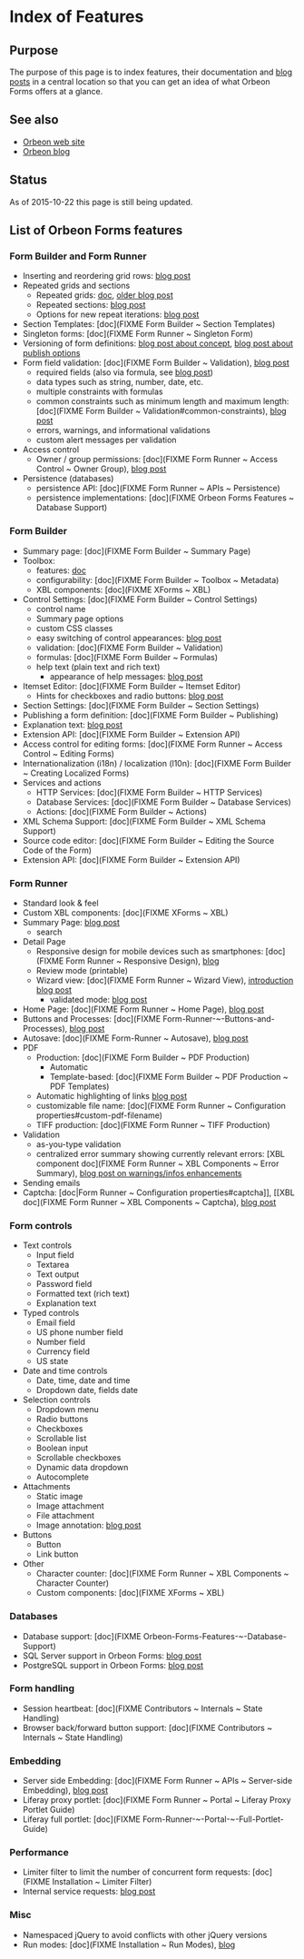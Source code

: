 # Index of Features

<!-- toc -->

## Purpose

The purpose of this page is to index features, their documentation and [blog posts](http://blog.orbeon.com/) in a central location so that you can get an idea of what Orbeon Forms offers at a glance.

## See also

- [Orbeon web site](http://www.orbeon.com/)
- [Orbeon blog](http://blog.orbeon.com/)

## Status

As of 2015-10-22 this page is still being updated.

## List of Orbeon Forms features

### Form Builder and Form Runner

- Inserting and reordering grid rows: [blog post](http://blog.orbeon.com/2013/11/inserting-and-reordering-grid-rows.html)
- Repeated grids and sections
    - Repeated grids: [doc](form-builder/repeated-grids.html), [older blog post](http://blog.orbeon.com/2012/04/support-for-repeats-lands-in-form.html)
    - Repeated sections: [blog post](http://blog.orbeon.com/2014/01/repeated-sections.html)
    - Options for new repeat iterations: [blog post](http://blog.orbeon.com/2015/10/repeated-grids-and-sections-just-got.html)
- Section Templates: [doc](FIXME Form Builder ~ Section Templates)
- Singleton forms: [doc](FIXME Form Runner ~ Singleton Form)
- Versioning of form definitions: [blog post about concept](http://blog.orbeon.com/2014/02/form-versioning.html), [blog post about publish options](http://blog.orbeon.com/2015/01/choosing-best-versioning-option-when.html)
- Form field validation: [doc](FIXME Form Builder ~ Validation), [blog post](http://blog.orbeon.com/2013/07/enhanced-validation-in-form-builder-and.html)
    - required fields (also via formula, see [blog post](http://blog.orbeon.com/2014/09/control-required-values-with-formulas.html))
    - data types such as string, number, date, etc.
    - multiple constraints with formulas
    - common constraints such as minimum length and maximum length: [doc](FIXME Form Builder ~ Validation#common-constraints), [blog post](http://blog.orbeon.com/2015/07/how-common-constraints-work.html)
    - errors, warnings, and informational validations
    - custom alert messages per validation
- Access control
    - Owner / group permissions: [doc](FIXME Form Runner ~ Access Control ~ Owner Group), [blog post](http://blog.orbeon.com/2013/09/ownergroup-based-permissions-aka-see.html)
- Persistence (databases)
    - persistence API: [doc](FIXME Form Runner ~ APIs ~ Persistence)
    - persistence implementations: [doc](FIXME Orbeon Forms Features ~ Database Support)

### Form Builder

- Summary page: [doc](FIXME Form Builder ~ Summary Page)
- Toolbox:
    - features: [doc](form-builder/toolbox.md)
    - configurability: [doc](FIXME Form Builder ~ Toolbox ~ Metadata)
    - XBL components: [doc](FIXME XForms ~ XBL)
- Control Settings: [doc](FIXME Form Builder ~ Control Settings)
    - control name
    - Summary page options
    - custom CSS classes
    - easy switching of control appearances: [blog post](http://blog.orbeon.com/2015/06/how-new-form-builder-appearance.html)
    - validation: [doc](FIXME Form Builder ~ Validation)
    - formulas: [doc](FIXME Form Builder ~ Formulas)
    - help text (plain text and rich text)
        - appearance of help messages: [blog post](http://blog.orbeon.com/2014/01/improving-how-we-show-help-messages.html)
- Itemset Editor: [doc](FIXME Form Builder ~ Itemset Editor)
    - Hints for checkboxes and radio buttons: [blog post](http://blog.orbeon.com/2014/02/hints-for-checkboxes-and-radio-buttons.html)
- Section Settings: [doc](FIXME Form Builder ~ Section Settings)
- Publishing a form definition: [doc](FIXME Form Builder ~ Publishing)
- Explanation text: [blog post](http://blog.orbeon.com/2015/04/adding-explanatory-text-to-your-forms.html)
- Extension API: [doc](FIXME Form Builder ~ Extension API)
- Access control for editing forms: [doc](FIXME Form Runner ~ Access Control ~ Editing Forms)
- Internationalization (i18n) / localization (l10n): [doc](FIXME Form Builder ~ Creating Localized Forms)
- Services and actions
    - HTTP Services: [doc](FIXME Form Builder ~ HTTP Services)
    - Database Services: [doc](FIXME Form Builder ~ Database Services)
    - Actions: [doc](FIXME Form Builder ~ Actions)
- XML Schema Support: [doc](FIXME Form Builder ~ XML Schema Support)
- Source code editor: [doc](FIXME Form Builder ~ Editing the Source Code of the Form)
- Extension API: [doc](FIXME Form Builder ~ Extension API)

### Form Runner

- Standard look & feel
- Custom XBL components: [doc](FIXME XForms ~ XBL)
- Summary Page: [blog post](http://blog.orbeon.com/2014/06/the-form-builder-summary-page-and-form.html)
    - search
- Detail Page
    - Responsive design for mobile devices such as smartphones: [doc](FIXME Form Runner ~ Responsive Design), [blog](http://blog.orbeon.com/2015/08/responsive-design.html)
    - Review mode (printable)
    - Wizard view: [doc](FIXME Form Runner ~ Wizard View), [introduction blog post](http://blog.orbeon.com/2012/12/form-runner-wizard-view.html)
        - validated mode: [blog post](http://blog.orbeon.com/2015/03/new-wizard-validated-mode.html)
- Home Page: [doc](FIXME Form Runner ~ Home Page), [blog post](http://blog.orbeon.com/2014/06/the-form-builder-summary-page-and-form.html)
- Buttons and Processes: [doc](FIXME Form-Runner-~-Buttons-and-Processes), [blog post](http://blog.orbeon.com/2013/04/more-powerful-buttons.html)
- Autosave: [doc](FIXME Form-Runner ~ Autosave), [blog post](http://blog.orbeon.com/2013/10/autosave.html)
- PDF
    - Production: [doc](FIXME Form Builder ~ PDF Production)
        - Automatic
        - Template-based: [doc](FIXME Form Builder ~ PDF Production ~ PDF Templates)
    - Automatic highlighting of links [blog post](http://blog.orbeon.com/2015/04/automatic-web-links-in-pdf-files.html)
    - customizable file name: [doc](FIXME Form Runner ~ Configuration properties#custom-pdf-filename)
    - TIFF production: [doc](FIXME Form Runner ~ TIFF Production)
- Validation
    - as-you-type validation
    - centralized error summary showing currently relevant errors: [XBL component doc](FIXME Form Runner ~ XBL Components ~ Error Summary), [blog post on warnings/infos enhancements](http://blog.orbeon.com/2013/07/enhanced-validation-in-form-builder-and.html)
- Sending emails
- Captcha: [doc|Form Runner ~ Configuration properties#captcha]], [[XBL doc](FIXME Form Runner ~ XBL Components ~ Captcha), [blog post](http://blog.orbeon.com/2011/12/stop-spammer-by-adding-captcha-to-your.html)

### Form controls

- Text controls
    - Input field
    - Textarea
    - Text output
    - Password field
    - Formatted text (rich text)
    - Explanation text
- Typed controls
    - Email field
    - US phone number field
    - Number field
    - Currency field
    - US state
- Date and time controls
    - Date, time, date and time
    - Dropdown date, fields date
- Selection controls
    - Dropdown menu
    - Radio buttons
    - Checkboxes
    - Scrollable list
    - Boolean input
    - Scrollable checkboxes
    - Dynamic data dropdown
    - Autocomplete
- Attachments
    - Static image
    - Image attachment
    - File attachment
    - Image annotation: [blog post](http://blog.orbeon.com/2013/08/new-image-annotation-control.html)
- Buttons
    - Button
    - Link button
- Other
    - Character counter: [doc](FIXME Form Runner ~ XBL Components ~ Character Counter)
    - Custom components: [doc](FIXME XForms ~ XBL)

### Databases

- Database support: [doc](FIXME Orbeon-Forms-Features-~-Database-Support)
- SQL Server support in Orbeon Forms: [blog post](http://blog.orbeon.com/2014/05/sql-server-support-in-orbeon-forms.html)
- PostgreSQL support in Orbeon Forms: [blog post](http://blog.orbeon.com/2014/12/postgresql-support-in-orbeon-forms.html)

### Form handling

- Session heartbeat: [doc](FIXME Contributors ~ Internals ~ State Handling)
- Browser back/forward button support: [doc](FIXME Contributors ~ Internals ~ State Handling)

### Embedding

- Server side Embedding: [doc](FIXME Form Runner ~ APIs ~ Server-side Embedding), [blog post](http://blog.orbeon.com/2014/09/embedding-support-in-orbeon-forms-47.html)
- Liferay proxy portlet: [doc](FIXME Form Runner ~ Portal ~ Liferay Proxy Portlet Guide)
- Liferay full portlet: [doc](FIXME Form-Runner-~-Portal-~-Full-Portlet-Guide)

### Performance

- Limiter filter to limit the number of concurrent form requests: [doc](FIXME Installation ~ Limiter Filter)
- Internal service requests: [blog post](http://blog.orbeon.com/2015/01/saying-goodbye-to-internal-http.html)

### Misc

- Namespaced jQuery to avoid conflicts with other jQuery versions
- Run modes: [doc](FIXME Installation ~ Run Modes), [blog](http://blog.orbeon.com/2012/05/run-modes.html)

